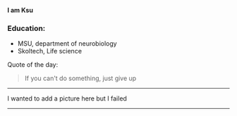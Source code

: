 **I am Ksu**

### Education:
- MSU, department of neurobiology
- Skoltech, Life science

Quote of the day:
> If you can't do something, just give up

___
I wanted to add a picture here but I failed
___
